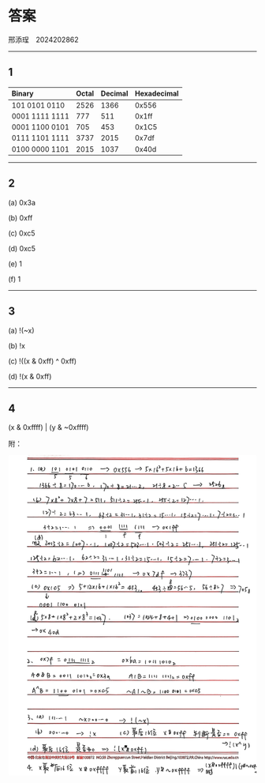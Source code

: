 # 答案

邢添珵　2024202862

---

## 1

| Binary         | Octal | Decimal | Hexadecimal |
|:---------------|:------|:---------|:-------------|
| 101 0101 0110  |  2526 |   1366   |     0x556    |
| 0001 1111 1111 | 777  | 511 | 0x1ff |
| 0001 1100 0101 | 705 | 453 | 0x1C5 |
| 0111 1101 1111 | 3737 | 2015 | 0x7df |
| 0100 0000 1101 | 2015 | 1037 | 0x40d |

---

## 2

(a) 0x3a

(b) 0xff

(c) 0xc5

(d) 0xc5

(e) 1

(f) 1

---

## 3

(a) !(~x)

(b) !x

(c) !((x & 0xff) ^ 0xff)

(d) !(x & 0xff)

---

## 4

(x & 0xffff) | (y & ~0xffff)


附：

![思维痕迹](思维痕迹1.jpg)

